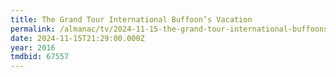 ```yaml
---
title: The Grand Tour International Buffoon’s Vacation
permalink: /almanac/tv/2024-11-15-the-grand-tour-international-buffoons-vacation/index.html
date: 2024-11-15T21:29:00.000Z
year: 2016
tmdbid: 67557
---
```


